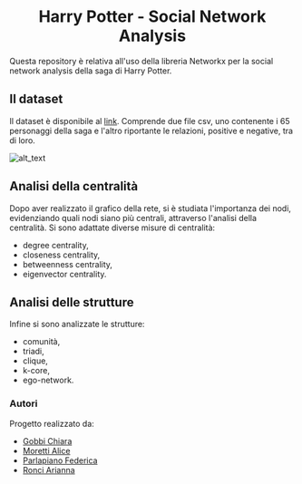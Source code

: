<h1 align="center"> Harry Potter - Social Network Analysis </h1>

Questa repository è relativa all'uso della libreria Networkx per la social network analysis della saga di Harry Potter.

## Il dataset
Il dataset è disponibile al [link](https://github.com/efekarakus/potter-network/tree/master/data).
Comprende due file csv, uno contenente i 65 personaggi della saga e l'altro riportante le relazioni, positive e negative, tra di loro.

![alt_text](https://github.com/FedericaParlapiano/Progetto-Data-Science---NetworkX/blob/main/grafici/network_kamada.png)

## Analisi della centralità

Dopo aver realizzato il grafico della rete, si è studiata l'importanza dei nodi, evidenziando quali nodi siano più centrali, attraverso l'analisi della centralità.
Si sono adattate diverse misure di centralità:
- degree centrality,
- closeness centrality,
- betweenness centrality,
- eigenvector centrality.

## Analisi delle strutture

Infine si sono analizzate le strutture:
- comunità,
- triadi,
- clique,
- k-core,
- ego-network.

### Autori
Progetto realizzato da:
- [Gobbi Chiara](https://github.com/chiaragii)
- [Moretti Alice](https://github.com/AliceMoretti00)
- [Parlapiano Federica](https://github.com/FedericaParlapiano)
- [Ronci Arianna](https://github.com/AriannaRonci)
